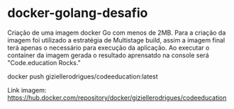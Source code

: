 # docker-golang-desafio

Criação de uma imagem docker Go com menos de 2MB.
Para a criação da imagem foi utilizado a estratégia de Multistage build, assim a imagem final terá apenas o necessário para execução da aplicação.
Ao executar o container da imagem gerada o resultado aprensatdo na console será "Code.education Rocks."

docker push giziellerodrigues/codeeducation:latest

Link imagem: https://hub.docker.com/repository/docker/giziellerodrigues/codeeducation
